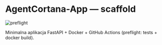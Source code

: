 # AgentCortana-App — scaffold

![preflight](https://github.com/erykjuraszczyk-ui/AgentCortana-App/actions/workflows/preflight.yml/badge.svg)

Minimalna aplikacja FastAPI + Docker + GitHub Actions (preflight: tests + docker build).
